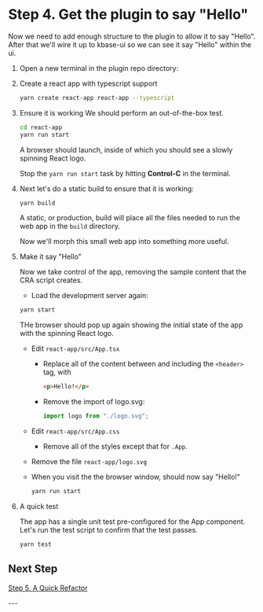 # Step 4. Get the plugin to say "Hello"

Now we need to add enough structure to the plugin to allow it to say "Hello". After that we'll wire it up to kbase-ui so we can see it say "Hello" within the ui.

1. Open a new terminal in the plugin repo directory:

2. Create a react app with typescript support

   ```bash
   yarn create react-app react-app --typescript
   ```

3. Ensure it is working
   We should perform an out-of-the-box test.

   ```bash
   cd react-app
   yarn run start
   ```

   A browser should launch, inside of which you should see a slowly spinning React logo.

   Stop the `yarn run start` task by hitting **Control-C** in the terminal.

4. Next let's do a static build to ensure that it is working:

   ```bash
   yarn build
   ```

   A static, or production, build will place all the files needed to run the web app in the `build` directory.

   Now we'll morph this small web app into something more useful.

5. Make it say "Hello"

   Now we take control of the app, removing the sample content that the CRA script creates.

   - Load the development server again:

    ```bash
    yarn start
    ```

    THe browser should pop up again showing the initial state of the app with the spinning React logo.

   - Edit `react-app/src/App.tsx`

     - Replace all of the content between and including the `<header>` tag, with

       ```html
       <p>Hello!</p>
       ```

     - Remove the import of logo.svg:

       ```typescript
       import logo from "./logo.svg";
       ```

   - Edit `react-app/src/App.css`

     - Remove all of the styles except that for `.App`.

   - Remove the file `react-app/logo.svg`

   - When you visit the the browser window,  should now say "Hello!"

     ```bash
     yarn run start
     ```

6. A quick test

   The app has a single unit test pre-configured for the App component. Let's run the test script to confirm that the test passes.

   ```bash
   yarn test
   ```

## Next Step

[Step 5. A Quick Refactor](./5-a-quick-refactor)

\---
